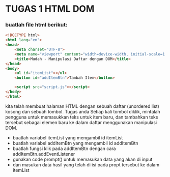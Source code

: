 
# TUGAS 1 HTML DOM

### buatlah file html berikut:

```html 
<!DOCTYPE html>
<html lang="en">
<head>
    <meta charset="UTF-8">
    <meta name="viewport" content="width=device-width, initial-scale=1.0">
    <title>Mudah - Manipulasi Daftar dengan DOM</title>
</head>
<body>
    <ul id="itemList"></ul>
    <button id="addItemBtn">Tambah Item</button>

    <script src="script.js"></script>
</body>
</html>
```


kita telah membuat halaman HTML dengan sebuah daftar (unordered list) kosong dan sebuah tombol. Tugas anda Setiap kali tombol diklik, mintalah pengguna untuk memasukkan teks untuk item baru, dan tambahkan teks tersebut sebagai elemen baru ke dalam daftar menggunakan manipulasi DOM.

- buatlah variabel itemList yang mengambil id itemList
- buatlah variabel addItemBtn yang mengambil id addItemBtn
- buatlah fungsi klik pada addItemBtn dengan cara  addItemBtn.addEventListener 
- gunakan code prompt() untuk memasukan data yang akan di input
- dan masukan data hasil yang telah di isi pada propt tersebut ke dalam itemList



